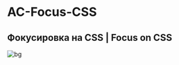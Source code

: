 # AC-Focus-CSS

## Фокусировка на CSS | Focus on CSS 
 
![bg](https://user-images.githubusercontent.com/56477695/147599487-aa2d51b0-755c-4316-abf7-53ad87af5416.png)
